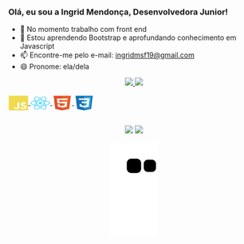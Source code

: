 ### Olá, eu sou a Ingrid Mendonça, Desenvolvedora Junior!


- 🔭 No momento trabalho com front end
- 🌱 Estou aprendendo Bootstrap e aprofundando conhecimento em Javascript
- 📫 Encontre-me pelo e-mail: ingridmsf19@gmail.com
- 😄 Pronome: ela/dela

<div align="center">
  <a href="https://github.com/ingridmsf19">
  <img height="180em" src="https://github-readme-stats.vercel.app/api?username=ingridmsf19&show_icons=true&theme=dark&include_all_commits=true&count_private=true"/>
  <img height="180em" src="https://github-readme-stats.vercel.app/api/top-langs/?username=ingridmsf19&layout=compact&langs_count=7&theme=dark"/>
</div>
  
  <div style="display: inline_block"><br>
  <img align="center" alt="Ingrid-Js" height="30" width="40" src="https://raw.githubusercontent.com/devicons/devicon/master/icons/javascript/javascript-plain.svg">
  <img align="center" alt="Ingrid-React" height="30" width="40" src="https://raw.githubusercontent.com/devicons/devicon/master/icons/react/react-original.svg">
  <img align="center" alt="Ingrid-HTML" height="30" width="40" src="https://raw.githubusercontent.com/devicons/devicon/master/icons/html5/html5-original.svg">
  <img align="center" alt="Ingrid-CSS" height="30" width="40" src="https://raw.githubusercontent.com/devicons/devicon/master/icons/css3/css3-original.svg">
  
  ##
  
  <div align="center"> 
  <a href="https://www.instagram.com/ingridmsf13/" target="_blank"><img src="https://img.shields.io/badge/-Instagram-%23E4405F?style=for-the-badge&logo=instagram&logoColor=white" target="_blank"></a>
  <a href="https://www.linkedin.com/in/ingrid-mendon%C3%A7a-da-serra-freire-02a412aa/" target="_blank"><img src="https://img.shields.io/badge/-LinkedIn-%230077B5?style=for-the-badge&logo=linkedin&logoColor=white" target="_blank"></a> 
 
  ![Snake animation](https://github.com/ingridmsf19/ingridmsf19/blob/output/github-contribution-grid-snake.svg)
 
</div>
